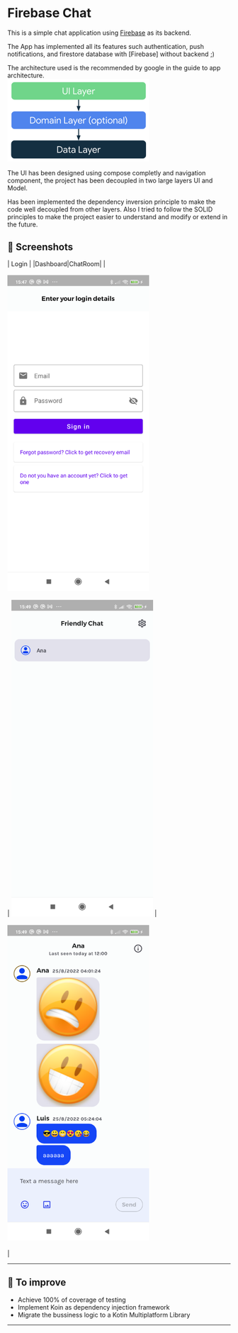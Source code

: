 # Firebase Chat

This is a simple chat application using [Firebase](https://firebase.google.com/) as its backend.

The App has implemented all its features such authentication, push notifications, and firestore
database with [Firebase] without backend ;)

The architecture used is the recommended by google in the guide to app architecture.
<br><img src="readme/mad-arch-overview.png" width="320" alt="MVVM Architecture"><br>

The UI has been designed using compose completly and navigation component, the project has been decoupled 
in two large layers UI and Model.

Has been implemented the dependency inversion principle to make the code well decoupled from other layers.
Also I tried to follow the SOLID principles to make the project easier to understand and modify or extend in the future.

🧬 Screenshots
------------

| Login |
|Dashboard|ChatRoom|
|<br><br><img src="readme/screenshot_login.png" width="320" alt="Jetnews sample demo"><br><br> | <img src="readme/screenshot_contacts.png" width="320" alt="Jetnews sample demo"> | <br><br><img src="readme/screenshot_chat.png" width="320" alt="Jetnews sample demo"><br><br> |

--- 

🧬 To improve
------------
 * Achieve 100% of coverage of testing
 * Implement Koin as dependency injection framework
 * Migrate the bussiness logic to a Kotin Multiplatform Library

--- 